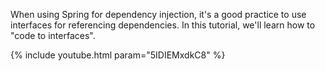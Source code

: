 ---
---

When using Spring for dependency injection, it's a good practice to use interfaces for referencing dependencies. In this tutorial, we'll learn how to "code to interfaces".

{% include youtube.html param="5IDIEMxdkC8" %}
